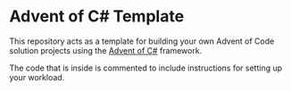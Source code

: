 # Advent of C# Template

This repository acts as a template for building your own Advent of Code solution projects using the [Advent of C#](https://github.com/AlFasGD/AdventOfCSharp) framework.

The code that is inside is commented to include instructions for setting up your workload.
